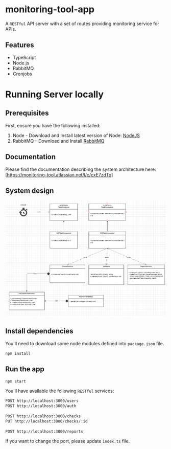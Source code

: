 # monitoring-tool-app
A `RESTful` API server with a set of routes providing monitoring service for APIs.

## Features
- TypeScript
- Node.js
- RabbitMQ
- Cronjobs

# Running Server locally
## Prerequisites

First, ensure you have the following installed:

1. Node - Download and Install latest version of Node: [NodeJS](http://http://nodejs.org)
2. RabbitMQ - Download and Install [RabbitMQ](https://www.rabbitmq.com/tutorials/tutorial-one-javascript.html)


## Documentation
Please find the documentation describing the system architecture here: [https://monitoring-tool.atlassian.net/l/c/cxE7zdTo]

## System design
![alt text](https://github.com/MahmoudShaltoot/monitoring-tool/blob/master/eecf7273-8609-4bc1-bf00-f32c696234b6.png?raw=true)

## Install dependencies

You'll need to download some node modules defined into `package.json` file.

```
npm install
```

## Run the app

```
npm start
```

You'll have available the following `RESTful` services:

```
POST http://localhost:3000/users
POST http://localhost:3000/auth

POST http://localhost:3000/checks
PUT http://localhost:3000/checks/:id

POST http://localhost:3000/reports
```

If you want to change the port, please update `index.ts` file.
